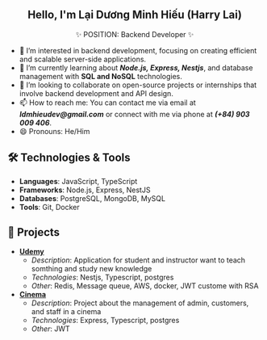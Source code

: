 <h2  align="center" >Hello, I'm Lại Dương Minh Hiếu (Harry Lai)</h1>
      <p align="center">
  ✨ POSITION: Backend Developer ✨
</p>

- 👀 I’m interested in backend development, focusing on creating efficient and scalable server-side applications.
- 🌱 I’m currently learning about **_Node.js, Express, Nestjs_**, and database management with **SQL and NoSQL** technologies.
- 💞️ I’m looking to collaborate on open-source projects or internships that involve backend development and API design.
- 📫 How to reach me: You can contact me via email at **_ldmhieudev@gmail.com_** or connect with me via phone at **_(+84) 903 009 406_**.
- 😄 Pronouns: He/Him

<!---
AlfredHarper/AlfredHarper is a ✨ special ✨ repository because its `README.md` (this file) appears on your GitHub profile.
You can click the Preview link to take a look at your changes.
--->


## 🛠️ Technologies & Tools

- **Languages**: JavaScript, TypeScript
- **Frameworks**: Node.js, Express, NestJS
- **Databases**: PostgreSQL, MongoDB, MySQL
- **Tools**: Git, Docker

## 🎨 Projects

- [**Udemy**](https://gitlab.com/harveyod/harvey-be)
    + _Description_: Application for student and instructor want to teach somthing and study new knowledge
    + _Technologies_: Nestjs, Typescript, postgres
    + _Other_: Redis, Message queue, AWS, docker, JWT custome with RSA
- [**Cinema**](https://github.com/lucasngucii/BE-Ecommerce)
  - _Description_: Project about the management of admin, customers, and staff in a cinema
  - _Technologies_: Express, Typescript, postgres
  - _Other_: JWT
